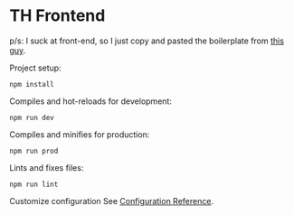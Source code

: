 # TH Frontend

p/s: I suck at front-end, so I just copy and pasted the boilerplate from [this guy][1].

Project setup:
```
npm install
```

Compiles and hot-reloads for development:
```
npm run dev
```

Compiles and minifies for production:
```
npm run prod
```

Lints and fixes files:
```
npm run lint
```

Customize configuration
See [Configuration Reference](https://cli.vuejs.org/config/).

[1]: https://dev.to/abiodunjames/build-a-todo-app-with-nodejs-expressjs-mongodb-and-vuejs--part-2--3k11
[loading-indicator]: https://codepen.io/sethdavis512/pen/vJxNdq